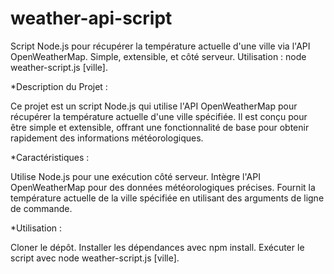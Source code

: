# weather-api-script
Script Node.js pour récupérer la température actuelle d'une ville via l'API OpenWeatherMap. Simple, extensible, et côté serveur. Utilisation : node weather-script.js [ville].


*Description du Projet :

Ce projet est un script Node.js qui utilise l'API OpenWeatherMap pour récupérer la température actuelle d'une ville spécifiée. Il est conçu pour être simple et extensible, offrant une fonctionnalité de base pour obtenir rapidement des informations météorologiques.

*Caractéristiques :

Utilise Node.js pour une exécution côté serveur.
Intègre l'API OpenWeatherMap pour des données météorologiques précises.
Fournit la température actuelle de la ville spécifiée en utilisant des arguments de ligne de commande.

*Utilisation :

Cloner le dépôt.
Installer les dépendances avec npm install.
Exécuter le script avec node weather-script.js [ville].
